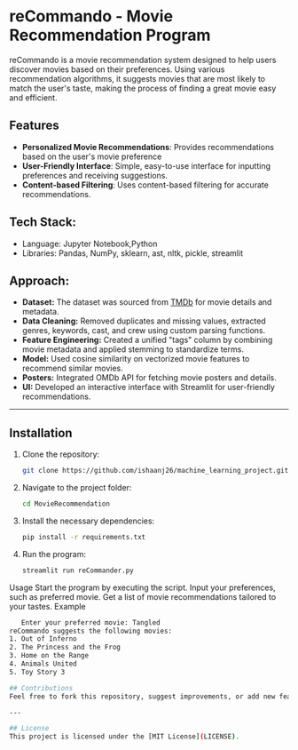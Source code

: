 # reCommando - Movie Recommendation Program

reCommando is a movie recommendation system designed to help users discover movies based on their preferences. Using various recommendation algorithms, it suggests movies that are most likely to match the user's taste, making the process of finding a great movie easy and efficient.

## Features

- **Personalized Movie Recommendations**: Provides recommendations based on the user's movie preference
- **User-Friendly Interface**: Simple, easy-to-use interface for inputting preferences and receiving suggestions.
- **Content-based Filtering**: Uses content-based filtering for accurate recommendations.

## Tech Stack:
- Language: Jupyter Notebook,Python
- Libraries: Pandas, NumPy, sklearn, ast, nltk, pickle, streamlit

## Approach:
- **Dataset:** The dataset was sourced from [TMDb](https://www.themoviedb.org/) for movie details and metadata.
- **Data Cleaning:** Removed duplicates and missing values, extracted genres, keywords, cast, and crew using custom parsing functions.
- **Feature Engineering:** Created a unified "tags" column by combining movie metadata and applied stemming to standardize terms.
- **Model:** Used cosine similarity on vectorized movie features to recommend similar movies.
- **Posters:** Integrated OMDb API for fetching movie posters and details.
- **UI:** Developed an interactive interface with Streamlit for user-friendly recommendations.

---

## Installation

1. Clone the repository:
   ```bash
   git clone https://github.com/ishaanj26/machine_learning_project.git
2. Navigate to the project folder:
   ```bash
   cd MovieRecommendation
3. Install the necessary dependencies:
   ```bash
   pip install -r requirements.txt
4. Run the program:
   ```bash
   streamlit run reCommander.py

Usage
Start the program by executing the script.
Input your preferences, such as preferred movie.
Get a list of movie recommendations tailored to your tastes.
Example
   ```bash
      Enter your preferred movie: Tangled
reCommando suggests the following movies:
1. Out of Inferno
2. The Princess and the Frog
3. Home on the Range
4. Animals United
5. Toy Story 3
   
## Contributions
Feel free to fork this repository, suggest improvements, or add new features! 😊

---

## License
This project is licensed under the [MIT License](LICENSE).
